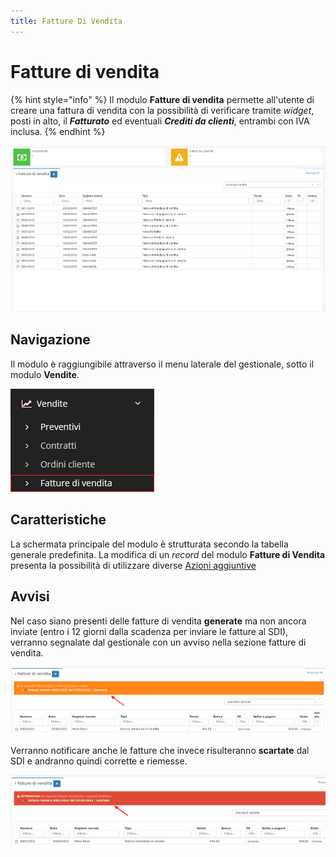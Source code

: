 ```yaml
---
title: Fatture Di Vendita
---
```


# Fatture di vendita

{% hint style="info" %}
Il modulo **Fatture di vendita** permette all'utente di creare una fattura di vendita con la possibilità di verificare tramite _widget_, posti in alto, il _**Fatturato**_ ed eventuali _**Crediti da clienti**_, entrambi con IVA inclusa.
{% endhint %}

![Screenshot interfaccia fatture di vendita](../../../.gitbook/assets/ScreenFattureDiVendita.PNG)

## Navigazione

Il modulo è raggiungibile attraverso il menu laterale del gestionale, sotto il modulo **Vendite**.

![Screenshot navigazione fatture di vendita](../../../.gitbook/assets/PosizioneFattureDiVendita.PNG)

## Caratteristiche

La schermata principale del modulo è strutturata secondo la tabella generale predefinita. La modifica di un _record_ del modulo **Fatture di Vendita** presenta la possibilità di utilizzare diverse [Azioni aggiuntive](../ordinicliente/plugin1.md)

## Avvisi

Nel caso siano presenti delle fatture di vendita **generate** ma non ancora inviate (entro i 12 giorni dalla scadenza per inviare le fatture al SDI), verranno segnalate dal gestionale con un avviso nella sezione fatture di vendita.

![](<../../../.gitbook/assets/immagine (55) (1).png>)

Verranno notificare anche le fatture che invece risulteranno **scartate** dal SDI e andranno quindi corrette e riemesse.

![](<../../../.gitbook/assets/immagine (43).png>)
